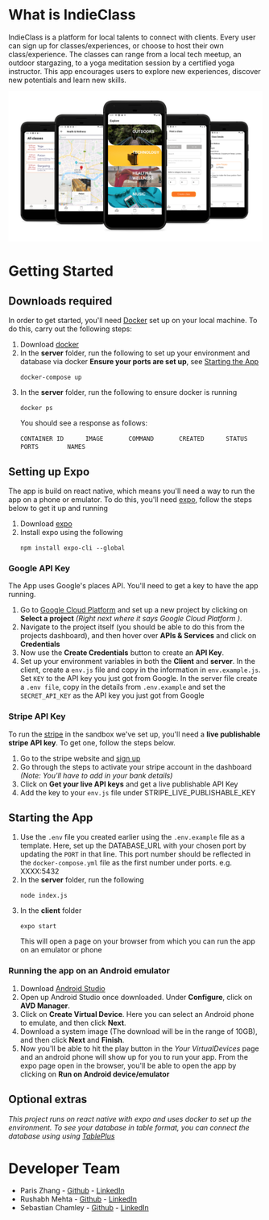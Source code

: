 # What is IndieClass

IndieClass is a platform for local talents to connect with clients. Every user can sign up for classes/experiences, or choose to host their own class/experience. The classes can range from a local tech meetup, an outdoor stargazing, to a yoga meditation session by a certified yoga instructor. This app encourages users to explore new experiences, discover new potentials and learn new skills.

![Screenshots](/__screenshots/image.png)

# Getting Started

## Downloads required

In order to get started, you'll need [Docker](https://www.docker.com/) set up on your local machine. To do this, carry out the following steps:

1. Download [docker](https://www.docker.com/get-started)
2. In the **server** folder, run the following to set up your environment and database via docker **Ensure your ports are set up**, see [Starting the App](#starting-the-app)
   <pre><code>docker-compose up</code></pre>
3. In the **server** folder, run the following to ensure docker is running
   <pre><code>docker ps</code></pre>
   You should see a response as follows:
   <pre><code>CONTAINER ID      IMAGE       COMMAND       CREATED      STATUS       PORTS        NAMES</code></pre>

## Setting up Expo

The app is build on react native, which means you'll need a way to run the app on a phone or emulator. To do this, you'll need [expo](https://expo.io/), follow the steps below to get it up and running

1. Download [expo](https://expo.io/learn)
2. Install expo using the following
   <pre><code>npm install expo-cli --global</code></pre>

### Google API Key

The App uses Google's places API. You'll need to get a key to have the app running.

1. Go to [Google Cloud Platform](https://console.cloud.google.com/home) and set up a new project by clicking on **Select a project** _(Right next where it says Google Cloud Platform )_.
2. Navigate to the project itself (you should be able to do this from the projects dashboard), and then hover over **APIs & Services** and click on **Credentials**
3. Now use the **Create Credentials** button to create an **API Key**.
4. Set up your environment variables in both the **Client** and **server**. In the client, create a `env.js` file and copy in the information in `env.example.js`. Set `KEY` to the API key you just got from Google. In the server file create a `.env file`, copy in the details from `.env.example` and set the `SECRET_API_KEY` as the API key you just got from Google

### Stripe API Key

To run the [stripe](https://stripe.com/en-gb-us) in the sandbox we've set up, you'll need a **live publishable stripe API key**. To get one, follow the steps below.

1. Go to the stripe website and [sign up](https://stripe.com/en-gb-us)
2. Go through the steps to activate your stripe account in the dashboard _(Note: You'll have to add in your bank details)_
3. Click on **Get your live API keys** and get a live publishable API Key
4. Add the key to your `env.js` file under STRIPE_LIVE_PUBLISHABLE_KEY

## Starting the App

1. Use the `.env` file you created earlier using the `.env.example` file as a template. Here, set up the DATABASE_URL with your chosen port by updating the `PORT` in that line. This port number should be reflected in the `docker-compose.yml` file as the first number under ports. e.g. XXXX:5432
2. In the **server** folder, run the following
   <pre><code>node index.js</code></pre>
3. In the **client** folder
   <pre><code>expo start</code></pre>
   This will open a page on your browser from which you can run the app on an emulator or phone

### Running the app on an Android emulator

1. Download [Android Studio](https://developer.android.com/studio)
2. Open up Android Studio once downloaded. Under **Configure**, click on **AVD Manager**.
3. Click on **Create Virtual Device**. Here you can select an Android phone to emulate, and then click **Next**.
4. Download a system image (The download will be in the range of 10GB), and then click **Next** and **Finish**.
5. Now you'll be able to hit the play button in the _Your VirtualDevices_ page and an android phone will show up for you to run your app.
   From the expo page open in the browser, you'll be able to open the app by clicking on **Run on Android device/emulator**

## Optional extras

_This project runs on react native with expo and uses docker to set up the environment. To see your database in table format, you can connect the database using using [TablePlus](https://tableplus.com/)_

# Developer Team

- Paris Zhang - [Github](https://github.com/ParisQZhang) - [LinkedIn](https://www.linkedin.com/in/paris-qing-zhang/)
- Rushabh Mehta - [Github](https://github.com/RushabhM2) - [LinkedIn](www.linkedin.com/in/RushabhM2)
- Sebastian Chamley - [Github](https://github.com/chamley) - [LinkedIn](https://www.linkedin.com/in/sebastian-chamley-1277a11a1/)

